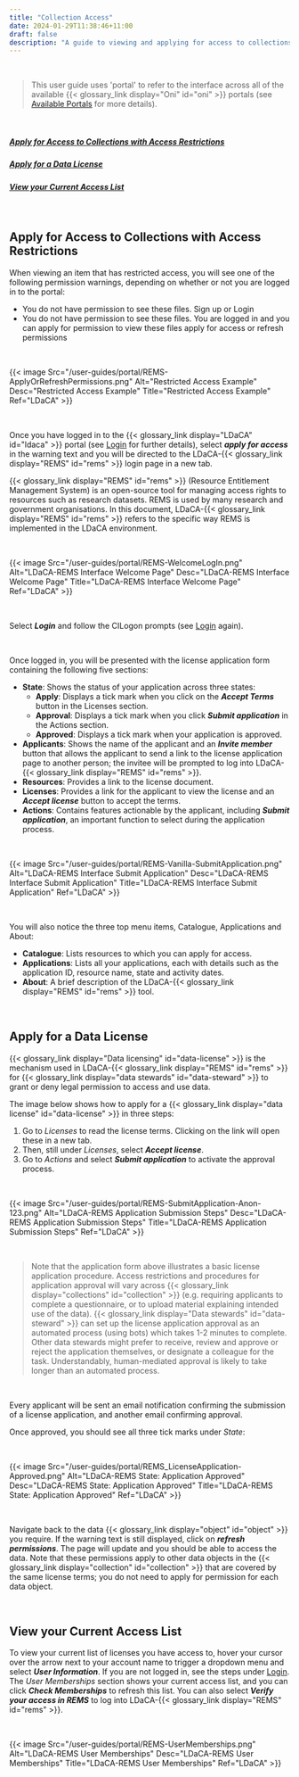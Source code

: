 ```yaml
---
title: "Collection Access"
date: 2024-01-29T11:38:46+11:00
draft: false
description: "A guide to viewing and applying for access to collections in the portal."
---
```


<br>

> This user guide uses 'portal' to refer to the interface across all of the available {{< glossary_link display="Oni" id="oni" >}} portals (see [Available Portals](/resources/user-guides/portal/available-portals/) for more details).

<br>

##### [Apply for Access to Collections with Access Restrictions](#apply-for-access-to-collections-with-access-restrictions)
##### [Apply for a Data License](#apply-for-a-data-license)
##### [View your Current Access List](#view-your-current-access-list)

<br>

## Apply for Access to Collections with Access Restrictions

When viewing an item that has restricted access, you will see one of the following permission warnings, depending on whether or not you are logged in to the portal:
- You do not have permission to see these files. Sign up or Login
- You do not have permission to see these files. You are logged in and you can apply for permission to view these files apply for access or refresh permissions

<br>

{{< image Src="/user-guides/portal/REMS-ApplyOrRefreshPermissions.png" Alt="Restricted Access Example" Desc="Restricted Access Example" Title="Restricted Access Example" Ref="LDaCA" >}}

<br>

Once you have logged in to the {{< glossary_link display="LDaCA" id="ldaca" >}} portal (see [Login](/resources/user-guides/portal/login/) for further details), select ___apply for access___ in the warning text and you will be directed to the LDaCA-{{< glossary_link display="REMS" id="rems" >}} login page in a new tab.

{{< glossary_link display="REMS" id="rems" >}} (Resource Entitlement Management System) is an open-source tool for managing access rights to resources such as research datasets. REMS is used by many research and government organisations. In this document, LDaCA-{{< glossary_link display="REMS" id="rems" >}} refers to the specific way REMS is implemented in the LDaCA environment.

<br>

{{< image Src="/user-guides/portal/REMS-WelcomeLogIn.png" Alt="LDaCA-REMS Interface Welcome Page" Desc="LDaCA-REMS Interface Welcome Page" Title="LDaCA-REMS Interface Welcome Page" Ref="LDaCA" >}}

<br>

Select ___Login___ and follow the CILogon prompts (see [Login](/resources/user-guides/portal/login/) again).

<br>

Once logged in, you will be presented with the license application form containing the following five sections:
- __State__: Shows the status of your application across three states:
    - __Apply__: Displays a tick mark when you click on the ___Accept Terms___ button in the Licenses section.
    - __Approval__: Displays a tick mark when you click ___Submit application___ in the Actions section.
    - __Approved__: Displays a tick mark when your application is approved.
- __Applicants__: Shows the name of the applicant and an ___Invite member___ button that allows the applicant to send a link to the license application page to another person; the invitee will be prompted to log into LDaCA-{{< glossary_link display="REMS" id="rems" >}}.
- __Resources__: Provides a link to the license document.
- __Licenses__: Provides a link for the applicant to view the license and an ___Accept license___ button to accept the terms.
- __Actions__: Contains features actionable by the applicant, including ___Submit application___, an important function to select during the application process.

<br>

{{< image Src="/user-guides/portal/REMS-Vanilla-SubmitApplication.png" Alt="LDaCA-REMS Interface Submit Application" Desc="LDaCA-REMS Interface Submit Application" Title="LDaCA-REMS Interface Submit Application" Ref="LDaCA" >}}

<br>

You will also notice the three top menu items, Catalogue, Applications and About:
- __Catalogue__: Lists resources to which you can apply for access.
- __Applications__: Lists all your applications, each with details such as the application ID, resource name, state and activity dates.
- __About__: A brief description of the LDaCA-{{< glossary_link display="REMS" id="rems" >}} tool.

<br>

## Apply for a Data License

{{< glossary_link display="Data licensing" id="data-license" >}} is the mechanism used in LDaCA-{{< glossary_link display="REMS" id="rems" >}} for {{< glossary_link display="data stewards" id="data-steward" >}} to grant or deny legal permission to access and use data.

The image below shows how to apply for a {{< glossary_link display="data license" id="data-license" >}} in three steps:
1. Go to _Licenses_ to read the license terms. Clicking on the link will open these in a new tab.
2. Then, still under _Licenses_, select ___Accept license___.
3. Go to _Actions_ and select ___Submit application___ to activate the approval process.

<br>

{{< image Src="/user-guides/portal/REMS-SubmitApplication-Anon-123.png" Alt="LDaCA-REMS Application Submission Steps" Desc="LDaCA-REMS Application Submission Steps" Title="LDaCA-REMS Application Submission Steps" Ref="LDaCA" >}}

<br>

> Note that the application form above illustrates a basic license application procedure. Access restrictions and procedures for application approval will vary across {{< glossary_link display="collections" id="collection" >}} (e.g. requiring applicants to complete a questionnaire, or to upload material explaining intended use of the data). {{< glossary_link display="Data stewards" id="data-steward" >}} can set up the license application approval as an automated process (using bots) which takes 1-2 minutes to complete. Other data stewards might prefer to receive, review and approve or reject the application themselves, or designate a colleague for the task. Understandably, human-mediated approval is likely to take longer than an automated process.

<br>

Every applicant will be sent an email notification confirming the submission of a license application, and another email confirming approval. 

Once approved, you should see all three tick marks under _State_:

<br>

{{< image Src="/user-guides/portal/REMS_LicenseApplication-Approved.png" Alt="LDaCA-REMS State: Application Approved" Desc="LDaCA-REMS State: Application Approved" Title="LDaCA-REMS State: Application Approved" Ref="LDaCA" >}}

<br>

Navigate back to the data {{< glossary_link display="object" id="object" >}} you require. If the warning text is still displayed, click on ___refresh permissions___. The page will update and you should be able to access the data. Note that these permissions apply to other data objects in the {{< glossary_link display="collection" id="collection" >}} that are covered by the same license terms; you do not need to apply for permission for each data object.

<br>

## View your Current Access List

To view your current list of licenses you have access to, hover your cursor over the arrow next to your account name to trigger a dropdown menu and select ___User Information___. If you are not logged in, see the steps under [Login](/resources/user-guides/portal/login/). The _User Memberships_ section shows your current access list, and you can click ___Check Memberships___ to refresh this list. You can also select ___Verify your access in REMS___ to log into LDaCA-{{< glossary_link display="REMS" id="rems" >}}.

<br>

{{< image Src="/user-guides/portal/REMS-UserMemberships.png" Alt="LDaCA-REMS User Memberships" Desc="LDaCA-REMS User Memberships" Title="LDaCA-REMS User Memberships" Ref="LDaCA" >}}

<br>